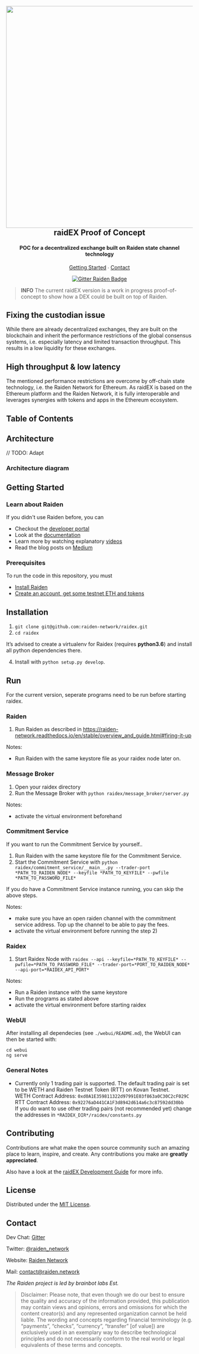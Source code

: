 
<!-- PROJECT SHIELDS -->

<h2 align="center">
  <br/>
  <a href='https://raidex.io/'><img 
      width='600px' 
      alt='' 
      src="https://user-images.githubusercontent.com/35398162/59664605-a7aecb00-91b1-11e9-9d61-44adaf4db0a2.jpeg" /></a>
  <br/>
   raidEX Proof of Concept
  <br/>
</h2>




<h4 align="center">
   POC for a decentralized exchange built on Raiden state channel technology
</h4>


<p align="center">
  <a href="#getting-started">Getting Started</a> ∙
  <a href='#contact'>Contact</a>
</p>

<p align="center">
  <a href="https://gitter.im/raiden-network/raiden">
    <img src="https://badges.gitter.im/gitterHQ/gitter.png" alt="Gitter Raiden Badge">
  </a>
</p>

> **INFO** The current raidEX version is a work in progress proof-of-concept to show how a DEX could be built on top of Raiden. 

## Fixing the custodian issue

While there are already decentralized exchanges, they are built on the blockchain and inherit the performance restrictions of the global consensus systems, i.e. especially latency and limited transaction throughput. This results in a low liquidity for these exchanges. 

## High throughput & low latency

The mentioned performance restrictions are overcome by off-chain state technology, i.e. the Raiden Network for Ethereum. As raidEX is based on the Ethereum platform and the Raiden Network, it is fully interoperable and leverages synergies with tokens and apps in the Ethereum ecosystem.


## Table of Contents


## Architecture

// TODO: Adapt

### Architecture diagram



## Getting Started

### Learn about Raiden

If you didn't use Raiden before, you can

* Checkout the [developer portal](http://developer.raiden.network)
* Look at the [documentation](https://raiden-network.readthedocs.io/en/stable/index.html)
* Learn more by watching explanatory [videos](https://www.youtube.com/channel/UCoUP_hnjUddEvbxmtNCcApg)
* Read the blog posts on [Medium](https://medium.com/@raiden_network)

### Prerequisites

To run the code in this repository, you must
* [Install Raiden](https://raiden-network.readthedocs.io/en/stable/overview_and_guide.html)
* [Create an account, get some testnet ETH and tokens](https://github.com/raiden-network/workshop/)

## Installation

1) `git clone git@github.com:raiden-network/raidex.git`
2) `cd raidex`

It’s advised to create a virtualenv for Raidex (requires **python3.6**) and install all python dependencies there.

4) Install with `python setup.py develop`.

## Run


For the current version, seperate programs need to be run before starting raidex.


### Raiden

1) Run Raiden as described in https://raiden-network.readthedocs.io/en/stable/overview_and_guide.html#firing-it-up

Notes:
- Run Raiden with the same keystore file as your raidex node later on.

### Message Broker 

1) Open your raidex directory 
2) Run the Message Broker with `python raidex/message_broker/server.py`

Notes: 
- activate the virtual environment beforehand
 
 ### Commitment Service
 
If you want to run the Commitment Service by yourself.. 
1) Run Raiden with the same keystore file for the Commitment Service.
2) Start the Commitment Service with `python raidex/commitment_service/__main__.py --trader-port *PATH_TO_RAIDEN_NODE* --keyfile *PATH_TO_KEYFILE* --pwfile *PATH_TO_PASSWORD_FILE*`

If you do have a Commitment Service instance running, you can skip the above steps.

Notes:
- make sure you have an open raiden channel with the commitment service address. Top up the channel to be able to pay the fees.
- activate the virtual environment before running the step 2)

### Raidex

1) Start Raidex Node with `raidex --api --keyfile=*PATH_TO_KEYFILE* --pwfile=*PATH_TO_PASSWORD_FILE* --trader-port=*PORT_TO_RAIDEN_NODE*  --api-port=*RAIDEX_API_PORT*`

Notes:

- Run a Raiden instance with the same keystore
- Run the programs as stated above
- activate the virtual environment before starting raidex

### WebUI

After installing all dependecies (see `./webui/README.md`), the WebUI can then be started
with:
 
```
cd webui
ng serve
```

### General Notes

- Currently only 1 trading pair is supported. The default trading pair is set to be WETH and Raiden Testnet Token (RTT) on Kovan Testnet.  
WETH Contract Address: `0xd0A1E359811322d97991E03f863a0C30C2cF029C`  
RTT Contract Address: `0x92276aD441CA1F3d8942d614a6c3c87592dd30bb`  
If you do want to use other trading pairs (not recommended yet) change the addresses in `*RAIDEX_DIR*/raidex/constants.py`


## Contributing

Contributions are what make the open source community such an amazing place to learn, inspire, and create. Any contributions you make are **greatly appreciated**.

Also have a look at the [raidEX Development Guide](./CONTRIBUTING.md) for more info.

## License

Distributed under the [MIT License](./LICENSE).

## Contact

Dev Chat: [Gitter](https://gitter.im/raiden-network/raiden)

Twitter: [@raiden_network](https://twitter.com/raiden_network)

Website: [Raiden Network](https://raiden.network/)

Mail: contact@raiden.network 

*The Raiden project is led by brainbot labs Est.*

> Disclaimer: Please note, that even though we do our best to ensure the quality and accuracy of the information provided, this publication may contain views and opinions, errors and omissions for which the content creator(s) and any represented organization cannot be held liable. The wording and concepts regarding financial terminology (e.g. “payments”, “checks”, “currency”, “transfer” [of value]) are exclusively used in an exemplary way to describe technological principles and do not necessarily conform to the real world or legal equivalents of these terms and concepts.



